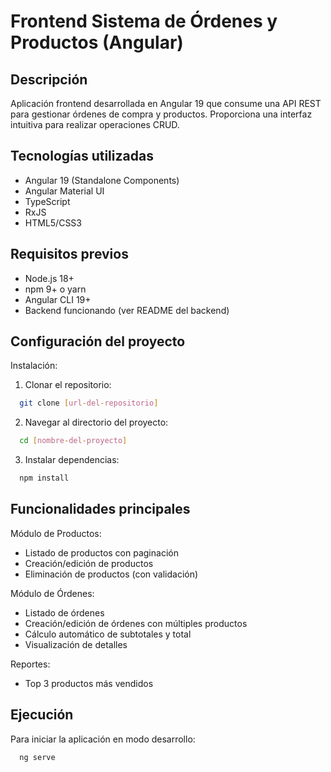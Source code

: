 # Frontend Sistema de Órdenes y Productos (Angular)

## Descripción

Aplicación frontend desarrollada en Angular 19 que consume una API REST para gestionar órdenes de compra y productos. Proporciona una interfaz intuitiva para realizar operaciones CRUD.

## Tecnologías utilizadas

* Angular 19 (Standalone Components)
* Angular Material UI
* TypeScript
* RxJS
* HTML5/CSS3

## Requisitos previos

* Node.js 18+
* npm 9+ o yarn
* Angular CLI 19+
* Backend funcionando (ver README del backend)

## Configuración del proyecto

Instalación:

1. Clonar el repositorio:

```bash
  git clone [url-del-repositorio]
```

2. Navegar al directorio del proyecto:

```bash
  cd [nombre-del-proyecto]
```

3. Instalar dependencias:
```bash
  npm install
```

## Funcionalidades principales

Módulo de Productos:

* Listado de productos con paginación
* Creación/edición de productos
* Eliminación de productos (con validación)

Módulo de Órdenes:

* Listado de órdenes
* Creación/edición de órdenes con múltiples productos
* Cálculo automático de subtotales y total
* Visualización de detalles

Reportes:

* Top 3 productos más vendidos

## Ejecución

Para iniciar la aplicación en modo desarrollo:

```bash
  ng serve
```
